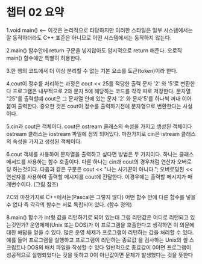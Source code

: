 # 챕터 02 요약 

1.void main() <-- 이것은 논리적으로 타당하지만 이러한 스타일은 일부 시스템에서는 잘 동작하더라도
  C++ 표준은 아니므로 어떤 시스템에서는 동작하지 않는다.

2.main() 함수안에 return 구문을 넣지않아도 암시적으로 return 해준다. 오로직 main() 함수에만 특별히 허용한다.

3.한 행의 코드에서 더 이상 분리할 수 없는 기본 요소를 토큰(token)이라 한다.

4.cout이 정수를 처리하는 과정은 cout << 25를 적당한 출력 문자 '2' 와 '5'로 변환한다
  프로그램은 내부적으로 2와 문자 5에 해당하는 코드를 각각 따로 저장한다.
  문자열 "25"를 출력할떄 cout은 그 문자열 안에 있는 문자 '2' 와 문자'5'를 하나씩 꺼내 이어 붙여 출력한다.
  중요한 것은 cout이 정수를 출력하기전에 문자형으로 변환한다는 사실이다.

5.cin과 cout은 객체이다. cout은 ostream 클래스의 속성을 가지고 생성된 객체이다 ostream 클래스는 iostream 파일에
  정의 되어있다. 마찬가지로 cin은 istream 클래스의 속성을 가지고 생성된 객체이다.

6.cout 객체를 사용하여 문자열을 출력하고 싶다면 방법은 두 가지이다. 하나는 클래스 메서드를 사용하는 함수 호출이다.
  다른 하나는 cin과 cout의 경우처럼 연산자 오버로딩 하는것이다. 다음과 같은 구문은
  cout << "나는 사기꾼이 아니다."; 오버로딩된 << 연산자를 사용하여 출력할 메시지를 cout에 전달한다. 
  이경우에는 출력할 메시지가 매개변수이다. (그림 참조)

7.C와 마찬가지로 C++에서는(Pascal은 그렇지 않다) 어떤 함수 안에 다른 함수를 넣을 수 없다 즉 각각의 함수는
  서로 독립되어 있다. (함수 정의) 

8.main() 함수가 int형 값을 리턴하기로 되어 있는데 그럼 리턴값은 어디로 리턴되고 있는것인가?
  운영체제(Unix 또는 DOS)가 이 프로그램을 호출한다고 생각하면 이 의문에 대한 해답을 얻을 수 있다.
  많은 운영 체제가 프로그램이 리턴하는 값을 처리할 수 있다. 예를 들어 프로그램을 실행하고 프로그램이 리턴하는
  종료값 을 검사하는 Unix의 셸 스크립트나 DOS의 배치 파일을 작성할 수 있다 일반적으로 종료값이 0이면 프로그램이
  성공적으로 실행되었다는 것을 뜻하고 0이 아닌값이면 문제가 발생했다는 것을 뜻한다
